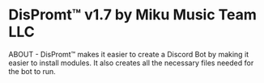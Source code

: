 # DisPromt™️ v1.7 by Miku Music Team LLC

ABOUT - DisPromt™️ makes it easier to create a Discord Bot by making it easier to install modules. It also creates all the necessary files needed for the bot to run.
